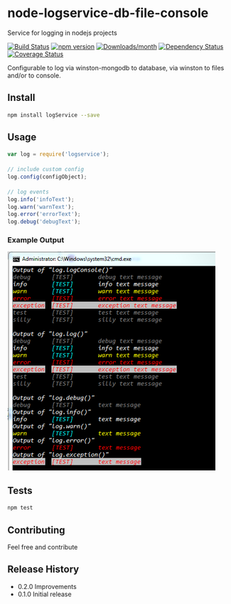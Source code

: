 # node-logservice-db-file-console

Service for logging in nodejs projects

[![Build Status](https://travis-ci.org/sven-piller/logService.png?branch=develop)](https://travis-ci.org/sven-piller/logService)
[![npm version](https://img.shields.io/npm/v/logService.svg)](https://www.npmjs.com/package/node-logservice-db-file-console)
[![Downloads/month](https://img.shields.io/npm/dm/logService.svg)](https://www.npmjs.com/package/node-logservice-db-file-console)
[![Dependency Status](https://david-dm.org/sven-piller/logService.svg)](https://david-dm.org/sven-piller/logService)
[![Coverage Status](https://coveralls.io/repos/github/sven-piller/logService/badge.svg?branch=master)](https://coveralls.io/github/sven-piller/logService?branch=master)

Configurable to log via winston-mongodb to database, via winston to files and/or to console.

## Install

```sh
npm install logService --save
```


## Usage

```javascript
var log = require('logservice');

// include custom config
log.config(configObject);

// log events
log.info('infoText');
log.warn('warnText');
log.error('errorText');
log.debug('debugText');
```

### Example Output 
![Example Output](doc/console_output.png)


## Tests

```sh
npm test
```

## Contributing

Feel free and contribute

## Release History

* 0.2.0 Improvements
* 0.1.0 Initial release
